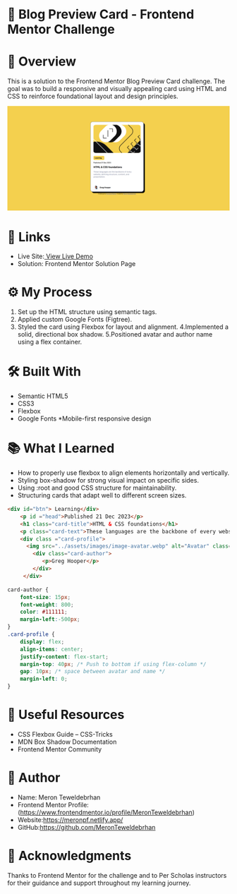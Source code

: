 # 📰 Blog Preview Card - Frontend Mentor Challenge

# 📌 Overview
This is a solution to the Frontend Mentor Blog Preview Card challenge. 
The goal was to build a responsive and visually appealing card using HTML and CSS to reinforce foundational layout and design principles.


![Blog Preview Card Screenshot](assets/images/Blog.png)


# 🔗 Links
* Live Site:[ View Live Demo <!-- Replace with your GitHub Pages, Netlify, or Vercel link -->](https://blogperviewcard.netlify.app/)
* Solution: Frontend Mentor Solution Page

# ⚙️ My Process
1. Set up the HTML structure using semantic tags.
2. Applied custom Google Fonts (Figtree).
3. Styled the card using Flexbox for layout and alignment.
4.Implemented a solid, directional box shadow.
5.Positioned avatar and author name using a flex container.

# 🛠️ Built With
* Semantic HTML5
* CSS3
* Flexbox
* Google Fonts
 *Mobile-first responsive design

 # 📚 What I Learned
* How to properly use flexbox to align elements horizontally and vertically.
* Styling box-shadow for strong visual impact on specific sides.
* Using :root and good CSS structure for maintainability.
* Structuring cards that adapt well to different screen sizes.

```html
<div id="btn"> Learning</div>
    <p id ="head">Published 21 Dec 2023</p>
    <h1 class="card-title">HTML & CSS foundations</h1>
    <p class="card-text">These languages are the backbone of every website, defining structure, content, and presentation.</p>
    <div class ="card-profile">
      <img src="../assets/images/image-avatar.webp" alt="Avatar" class="card-image-avatar">
        <div class="card-author">
           <p>Greg Hooper</p>
        </div>
     </div>
```
```css
card-author {
    font-size: 15px;
    font-weight: 800;
    color: #111111;
    margin-left:-500px;
}
.card-profile {
    display: flex;
    align-items: center;
    justify-content: flex-start;
    margin-top: 40px; /* Push to bottom if using flex-column */
    gap: 10px; /* space between avatar and name */
    margin-left: 0;
}
```
# 🔗 Useful Resources
* CSS Flexbox Guide – CSS-Tricks
* MDN Box Shadow Documentation
* Frontend Mentor Community

# 👤 Author
* Name: Meron Teweldebrhan 
* Frontend Mentor Profile:(https://www.frontendmentor.io/profile/MeronTeweldebrhan)
* Website:https://meronpf.netlify.app/
* GitHub:https://github.com/MeronTeweldebrhan

# 🙏 Acknowledgments
Thanks to Frontend Mentor for the challenge and to Per Scholas instructors for their guidance and support throughout my learning journey.


